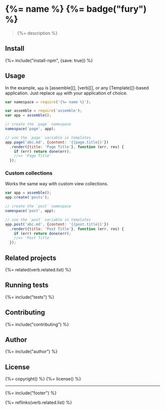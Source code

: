 # {%= name %} {%= badge("fury") %}

> {%= description %}

## Install
{%= include("install-npm", {save: true}) %}

## Usage

In the example, `app` is [assemble][], [verb][], or any [Template][]-based application. Just replace `app` with your application of choice.

```js
var namespace = require('{%= name %}');

var assemble = require('assemble');
var app = assemble();

// create the `page` namespace
namespace('page', app);

// use the `page` variable in templates
app.page('abc.md', {content: '{{page.title}}'})
  .render({title: 'Page Title'}, function (err, res) {
    if (err) return done(err);
    //=> 'Page Title'
  });
```

### Custom collections

Works the same way with custom view collections.

```js
var app = assemble();
app.create('posts');

// create the `post` namespace
namespace('post', app);

// use the `post` variable in templates
app.post('abc.md', {content: '{{post.title}}'})
  .render({title: 'Post Title'}, function (err, res) {
    if (err) return done(err);
    //=> 'Post Title'
  });
```

## Related projects
{%= related(verb.related.list) %}  

## Running tests
{%= include("tests") %}

## Contributing
{%= include("contributing") %}

## Author
{%= include("author") %}

## License
{%= copyright() %}
{%= license() %}

***

{%= include("footer") %}

{%= reflinks(verb.related.list) %}  
